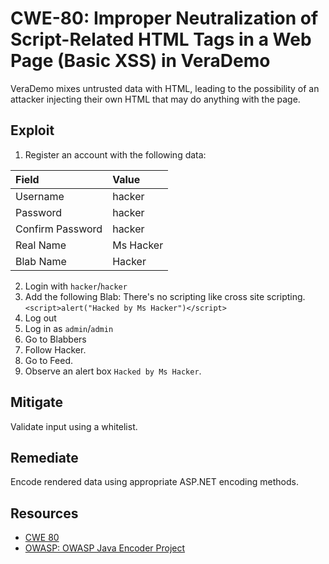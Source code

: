 CWE-80: Improper Neutralization of Script-Related HTML Tags in a Web Page (Basic XSS) in VeraDemo
=================================================================================================

VeraDemo mixes untrusted data with HTML, leading to the possibility of an attacker
injecting their own HTML that may do anything with the page.

Exploit
-------
1. Register an account with the following data:

| Field    | Value  |
|:----------|:--------|
| Username | hacker |
| Password | hacker |
| Confirm Password | hacker |
| Real Name | Ms Hacker |
| Blab Name | Hacker |

2. Login with `hacker`/`hacker`
3. Add the following Blab: There's no scripting like cross site scripting.`<script>alert("Hacked by Ms Hacker")</script>`
4. Log out
5. Log in as `admin`/`admin`
6. Go to Blabbers
7. Follow Hacker.
8. Go to Feed.
9. Observe an alert box `Hacked by Ms Hacker`.

Mitigate
--------
Validate input using a whitelist.

Remediate
---------
Encode rendered data using appropriate ASP.NET encoding methods.

Resources
---------
* [CWE 80](https://cwe.mitre.org/data/definitions/80.html)
* [OWASP: OWASP Java Encoder Project](https://www.owasp.org/index.php/OWASP_Java_Encoder_Project)
